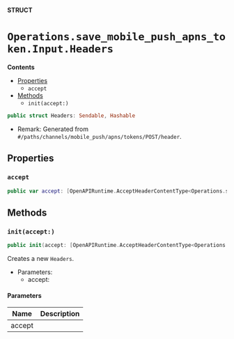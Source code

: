 **STRUCT**

# `Operations.save_mobile_push_apns_token.Input.Headers`

**Contents**

- [Properties](#properties)
  - `accept`
- [Methods](#methods)
  - `init(accept:)`

```swift
public struct Headers: Sendable, Hashable
```

- Remark: Generated from `#/paths/channels/mobile_push/apns/tokens/POST/header`.

## Properties
### `accept`

```swift
public var accept: [OpenAPIRuntime.AcceptHeaderContentType<Operations.save_mobile_push_apns_token.AcceptableContentType>]
```

## Methods
### `init(accept:)`

```swift
public init(accept: [OpenAPIRuntime.AcceptHeaderContentType<Operations.save_mobile_push_apns_token.AcceptableContentType>] = .defaultValues())
```

Creates a new `Headers`.

- Parameters:
  - accept:

#### Parameters

| Name | Description |
| ---- | ----------- |
| accept |  |